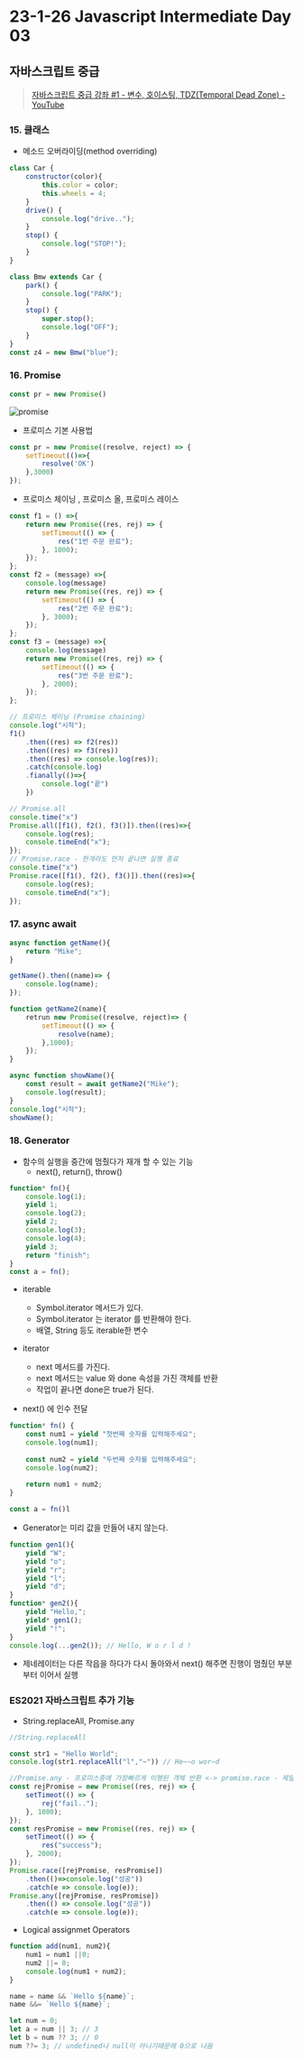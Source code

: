 # 23-1-26 Javascript Intermediate Day 03

## 자바스크립트 중급

> [자바스크립트 중급 강좌 #1 - 변수, 호이스팅, TDZ(Temporal Dead Zone) - YouTube](https://www.youtube.com/watch?v=ocGc-AmWSnQ&list=PLZKTXPmaJk8JZ2NAC538UzhY_UNqMdZB4)

### 15. 클래스

- 메소드 오버라이딩(method overriding)

```javascript
class Car {
    constructor(color){
        this.color = color;
        this.wheels = 4;
    }
    drive() {
        console.log("drive..");
    }
    stop() {
        console.log("STOP!");
    }
}

class Bmw extends Car {
    park() {
        console.log("PARK");
    }
    stop() {
        super.stop();
        console.log("OFF");
    }
}
const z4 = new Bmw("blue");
```

### 16. Promise

```javascript
const pr = new Promise()
```

![promise](assets/promise-1674690654771-1.png)

- 프로미스 기본 사용법
```javascript
const pr = new Promise((resolve, reject) => {
    setTimeout(()=>{
        resolve('OK')
    },3000)
});
```

- 프로미스 체이닝 , 프로미스 올, 프로미스 레이스

```javascript
const f1 = () =>{
    return new Promise((res, rej) => {
        setTimeout(() => {
            res("1번 주문 완료");
        }, 1000);
    });
};
const f2 = (message) =>{
    console.log(message)
    return new Promise((res, rej) => {
        setTimeout(() => {
            res("2번 주문 완료");
        }, 3000);
    });
};
const f3 = (message) =>{
    console.log(message)
    return new Promise((res, rej) => {
        setTimeout(() => {
            res("3번 주문 완료");
        }, 2000);
    });
};

// 프로미스 체이닝 (Promise chaining)
console.log("시작");
f1()
	.then((res) => f2(res))
	.then((res) => f3(res))
	.then((res) => console.log(res));
	.catch(console.log)
	.fianally(()=>{
        console.log("끝")
    })

// Promise.all
console.time("x")
Promise.all([f1(), f2(), f3()]).then((res)=>{
    console.log(res);
    console.timeEnd("x");
});
// Promise.race - 한개라도 먼저 끝나면 실행 종료
console.time("x")
Promise.race([f1(), f2(), f3()]).then((res)=>{
    console.log(res);
    console.timeEnd("x");
});
```

### 17. async await

```javascript
async function getName(){
    return "Mike";
}

getName().then((name)=> {
    console.log(name);
});

function getName2(name){
    retrun new Promise((resolve, reject)=> {
        setTimeout(() => {
            resolve(name);
        },1000);
    });
}

async function showName(){
    const result = await getName2("Mike");
    console.log(result);
}
console.log("시작");
showName();
```

### 18. Generator

- 함수의 실행을 중간에 멈췄다가 재개 할 수 있는 기능
  - next(), return(), throw()

```javascript
function* fn(){
    console.log(1);
    yield 1;
    console.log(2);
    yield 2;
    console.log(3);
    console.log(4);
    yield 3;
    return "finish";
}
const a = fn();
```

- iterable
  - Symbol.iterator 메서드가 있다.
  - Symbol.iterator 는 iterator 를 반환해야 한다.
  - 배열, String 등도 iterable한 변수
- iterator
  - next 메서드를 가진다.
  - next 메서드는 value 와 done 속성을 가진 객체를 반환
  - 작업이 끝나면 done은 true가 된다.

- next() 에 인수 전달

```javascript
function* fn() {
    const num1 = yield "첫번째 숫자를 입력해주세요";
    console.log(num1);
    
    const num2 = yield "두번째 숫자를 입력해주세요";
    console.log(num2);
    
    return num1 + num2;
}

const a = fn()l
```

- Generator는 미리 값을 만들어 내지 않는다.

```javascript
function gen1(){
    yield "W";
    yield "o";
    yield "r";
    yield "l";
    yield "d";
}
function* gen2(){
    yield "Hello,";
    yield* gen1();
    yield "!";
}
console.log(...gen2()); // Hello, W o r l d !
```

- 제네레이터는 다른 작읍을 하다가 다시 돌아와서 next() 해주면 진행이 멈췄던 부분 부터 이어서 실행

### ES2021 자바스크립트 추가 기능

- String.replaceAll, Promise.any

```javascript
//String.replaceAll

const str1 = "Hello World";
console.log(str1.replaceAll("l","~")) // He~~o wor~d

//Promise.any - 프로미스중에 가장빠르게 이행된 객체 반환 <-> promise.race - 제일빨리 실행된
const rejPromise = new Promise((res, rej) => {
    setTimeot(() => {
        rej("fail..");   
    }, 1000);
});
const resPromise = new Promise((res, rej) => {
    setTimeot(() => {
        res("success");   
    }, 2000);
});
Promise.race([rejPromise, resPromise])
	.then(()=>console.log("성공"))
	.catch(e => console.log(e));
Promise.any([rejPromise, resPromise])
	.then(() => console.log("성공"))
	.catch(e => console.log(e));
```

- Logical assignmet Operators

```javascript
function add(num1, num2){
    num1 = num1 ||0;
    num2 ||= 0;
    console.log(num1 + num2);
}

name = name && `Hello ${name}`;
name &&= `Hello ${name}`;

let num = 0;
let a = num || 3; // 3
let b = num ?? 3; // 0
num ??= 3; // undefined나 null이 아니기때문에 0으로 나옴
```


